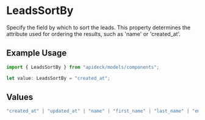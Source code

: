# LeadsSortBy

Specify the field by which to sort the leads. This property determines the attribute used for ordering the results, such as 'name' or 'created_at'.

## Example Usage

```typescript
import { LeadsSortBy } from "apideck/models/components";

let value: LeadsSortBy = "created_at";
```

## Values

```typescript
"created_at" | "updated_at" | "name" | "first_name" | "last_name" | "email"
```